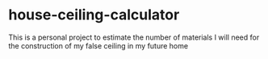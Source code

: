 # house-ceiling-calculator
This is a personal project to estimate the number of materials I will need for the construction of my false ceiling in my future home
